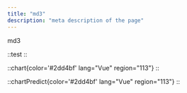 ```yaml
---
title: "md3"
description: "meta description of the page"
---
```


md3

::test
::

<!-- ::multiLine{:lang='["php", "Vue", "React"]' region="113"}
:: -->

<!-- ::multiLine{region="113"}
:: -->

::chart{color='#2dd4bf' lang="Vue" region="113"}
::

::chartPredict{color='#2dd4bf' lang="Vue" region="113"}
::

<!-- ::ChartAllLang
:: -->
